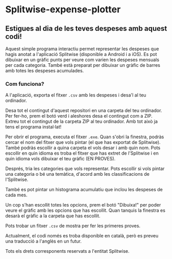 # Splitwise-expense-plotter
## Estigues al dia de les teves despeses amb aquest codi!
Aquest simple programa interactiu permet representar les despeses que hagis anotat a l'aplicació Splitwise (disponible a Android i a iOS).
Es pot dibuixar en un gràfic punts per veure com varien les despeses mensuals per cada categoria. També està preparat per dibuixar un gràfic de barres amb totes les despeses acumulades.

### Com funciona?
A l'aplicació, exporta el fitxer `.csv` amb les despeses i desa'l al teu ordinador.

Desa tot el contingut d'aquest repositori en una carpeta del teu ordinador. Per fer-ho, prem el botó verd i aleshores desa el contingut com a ZIP. Extreu tot el contingut de la carpeta ZIP al teu ordinador. Amb tot això ja tens el programa instal·lat!

Per obrir el programa, executa el fitxer `.exe`. Quan s'obri la finestra, podràs cercar el nom del fitxer que vols pintar (el que has exportat de Splitwise). També podràs escollir a quina carpeta el vols desar i amb quin nom.
Pots escollir en quin idioma es troba el fitxer que has extret de l'Splitwise i en quin idioma vols dibuixar el teu gràfic (EN PROVES).

Després, tria les categories que vols representar. Pots escollir si vols pintar una categoria o bé una temàtica, d'acord amb les classificacions de l'Splitwise.

També es pot pintar un histograma acumulatiu que inclou les despeses de cada mes.

Un cop s'han escollit totes les opcions, prem el botó "Dibuixa!" per poder veure el gràfic amb les opcions que has escollit. Quan tanquis la finestra es desarà el gràfic a la carpeta que has escollit.

Pots trobar un fitxer `.csv` de mostra per fer les primeres proves.

Actualment, el codi només es troba disponible en català, però es preveu una traducció a l'anglès en un futur.

Tots els drets corresponents reservats a l'entitat Splitwise.